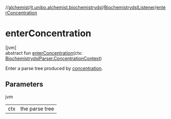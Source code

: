 //[alchemist](../../../index.md)/[it.unibo.alchemist.biochemistrydsl](../index.md)/[BiochemistrydslListener](index.md)/[enterConcentration](enter-concentration.md)

# enterConcentration

[jvm]\
abstract fun [enterConcentration](enter-concentration.md)(ctx: [BiochemistrydslParser.ConcentrationContext](../-biochemistrydsl-parser/-concentration-context/index.md))

Enter a parse tree produced by [concentration](../-biochemistrydsl-parser/concentration.md).

## Parameters

jvm

| | |
|---|---|
| ctx | the parse tree |

